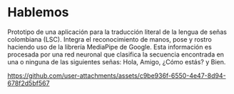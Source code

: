 # Hablemos
Prototipo de una aplicación para la traducción literal de la lengua de señas colombiana (LSC). Integra el reconocimiento de manos, pose y rostro haciendo uso de la librería MediaPipe de Google. Esta información es procesada por una red neuronal que clasifica la secuencia encontrada en una o ninguna de las siguientes señas: Hola, Amigo, ¿Cómo estás? y Bien.

https://github.com/user-attachments/assets/c9be936f-6550-4e47-8d94-678f2d5bf567

